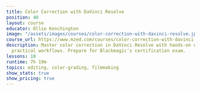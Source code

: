 ```yaml
---
title: Color Correction with DaVinci Resolve
position: 40
layout: course
educator: Ollie Kenchington
image: "/assets/images/courses/color-correction-with-davinci-resolve.jpg"
course_url: https://www.mzed.com/courses/color-correction-with-davinci-resolve
description: Master color correction in DaVinci Resolve with hands-on exercises and
  practical workflows. Prepare for Blackmagic's certification exam.
lessons: 10
runtime: 7h 19m
topics: editing, color-grading, filmmaking
show_stats: true
show_pricing: true
---
```


